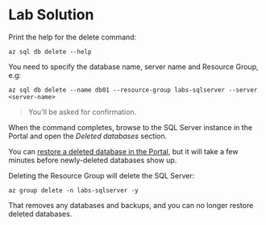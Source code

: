 # Lab Solution

Print the help for the delete command:

```
az sql db delete --help
```

You need to specify the database name, server name and Resource Group, e.g:

```
az sql db delete --name db01 --resource-group labs-sqlserver --server <server-name>
```

> You'll be asked for confirmation.

When the command completes, browse to the SQL Server instance in the Portal and open the _Deleted databases_ section. 

You can [restore a deleted database in the Portal](https://docs.microsoft.com/en-us/azure/azure-sql/database/recovery-using-backups#deleted-database-restore-by-using-the-azure-portal), but it will take a few minutes before newly-deleted databases show up.

Deleting the Resource Group will delete the SQL Server:

```
az group delete -n labs-sqlserver -y
```

That removes any databases and backups, and you can no longer restore deleted databases.